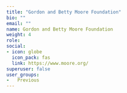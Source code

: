 ```yaml
---
title: "Gordon and Betty Moore Foundation"
bio: ""
email: ""
name: Gordon and Betty Moore Foundation
weight: 4
role: 
social:
- icon: globe
  icon_pack: fas
  link: https://www.moore.org/
superuser: false
user_groups:
-   Previous
---
```



